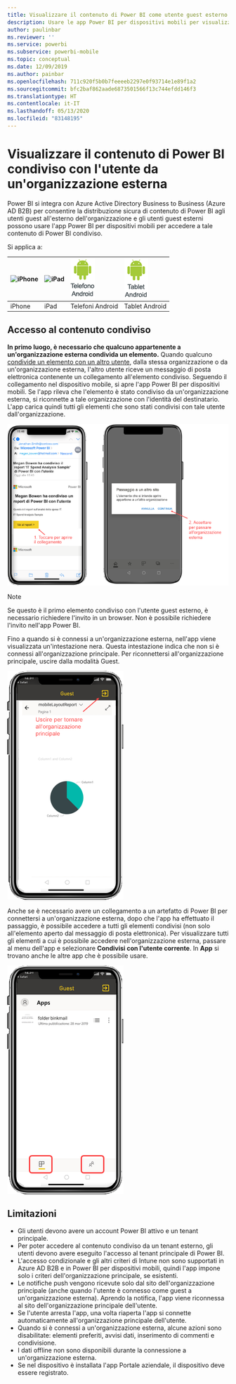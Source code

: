 ```yaml
---
title: Visualizzare il contenuto di Power BI come utente guest esterno (Azure AD B2B)
description: Usare le app Power BI per dispositivi mobili per visualizzare il contenuto condiviso con l'utente dall'organizzazione esterna.
author: paulinbar
ms.reviewer: ''
ms.service: powerbi
ms.subservice: powerbi-mobile
ms.topic: conceptual
ms.date: 12/09/2019
ms.author: painbar
ms.openlocfilehash: 711c920f5b0b7feeeeb2297e0f93714e1e89f1a2
ms.sourcegitcommit: bfc2baf862aade6873501566f13c744efdd146f3
ms.translationtype: HT
ms.contentlocale: it-IT
ms.lasthandoff: 05/13/2020
ms.locfileid: "83148195"
---
```

# <a name="view-power-bi-content-shared-with-you-from-an-external-organization"></a>Visualizzare il contenuto di Power BI condiviso con l'utente da un'organizzazione esterna

Power BI si integra con Azure Active Directory Business to Business (Azure AD B2B) per consentire la distribuzione sicura di contenuto di Power BI agli utenti guest all'esterno dell'organizzazione e gli utenti guest esterni possono usare l'app Power BI per dispositivi mobili per accedere a tale contenuto di Power BI condiviso. 


Si applica a:

| ![iPhone](./media/mobile-app-ssrs-kpis-mobile-on-premises-reports/iphone-logo-50-px.png) | ![iPad](./media/mobile-app-ssrs-kpis-mobile-on-premises-reports/ipad-logo-50-px.png) | ![Telefono Android](./media/mobile-app-ssrs-kpis-mobile-on-premises-reports/android-phone-logo-50-px.png) | ![Tablet Android](./media/mobile-app-ssrs-kpis-mobile-on-premises-reports/android-tablet-logo-50-px.png) |
|:--- |:--- |:--- |:--- |
| iPhone |iPad |Telefoni Android |Tablet Android |

## <a name="accessing-shared-content"></a>Accesso al contenuto condiviso

**In primo luogo, è necessario che qualcuno appartenente a un'organizzazione esterna condivida un elemento.** Quando qualcuno [condivide un elemento con un altro utente](../../collaborate-share/service-share-dashboards.md), dalla stessa organizzazione o da un'organizzazione esterna, l'altro utente riceve un messaggio di posta elettronica contenente un collegamento all'elemento condiviso. Seguendo il collegamento nel dispositivo mobile, si apre l'app Power BI per dispositivi mobili. Se l'app rileva che l'elemento è stato condiviso da un'organizzazione esterna, si riconnette a tale organizzazione con l'identità del destinatario. L'app carica quindi tutti gli elementi che sono stati condivisi con tale utente dall'organizzazione.

![Elemento condiviso aperto di Power BI dal messaggio di posta elettronica ](./media/mobile-apps-b2b/mobile-b2b-open-item-email-new.png)

> [!NOTE]
> Se questo è il primo elemento condiviso con l'utente guest esterno, è necessario richiedere l'invito in un browser. Non è possibile richiedere l'invito nell'app Power BI.

Fino a quando si è connessi a un'organizzazione esterna, nell'app viene visualizzata un'intestazione nera. Questa intestazione indica che non si è connessi all'organizzazione principale. Per riconnettersi all'organizzazione principale, uscire dalla modalità Guest.

![Intestazione dell'utente guest di Power BI](./media/mobile-apps-b2b/mobile-b2b-exit-home-new.png)

Anche se è necessario avere un collegamento a un artefatto di Power BI per connettersi a un'organizzazione esterna, dopo che l'app ha effettuato il passaggio, è possibile accedere a tutti gli elementi condivisi (non solo all'elemento aperto dal messaggio di posta elettronica). Per visualizzare tutti gli elementi a cui è possibile accedere nell'organizzazione esterna, passare al menu dell'app e selezionare **Condivisi con l'utente corrente**. In **App** si trovano anche le altre app che è possibile usare.

![Menu dell'app Power BI come utente guest esterno](./media/mobile-apps-b2b/mobile-b2b-menu-new.png)

## <a name="limitations"></a>Limitazioni

- Gli utenti devono avere un account Power BI attivo e un tenant principale.
- Per poter accedere al contenuto condiviso da un tenant esterno, gli utenti devono avere eseguito l'accesso al tenant principale di Power BI.
- L'accesso condizionale e gli altri criteri di Intune non sono supportati in Azure AD B2B e in Power BI per dispositivi mobili, quindi l'app impone solo i criteri dell'organizzazione principale, se esistenti.
- Le notifiche push vengono ricevute solo dal sito dell'organizzazione principale (anche quando l'utente è connesso come guest a un'organizzazione esterna). Aprendo la notifica, l'app viene riconnessa al sito dell'organizzazione principale dell'utente.
- Se l'utente arresta l'app, una volta riaperta l'app si connette automaticamente all'organizzazione principale dell'utente.
- Quando si è connessi a un'organizzazione esterna, alcune azioni sono disabilitate: elementi preferiti, avvisi dati, inserimento di commenti e condivisione.
- I dati offline non sono disponibili durante la connessione a un'organizzazione esterna.
- Se nel dispositivo è installata l'app Portale aziendale, il dispositivo deve essere registrato.
